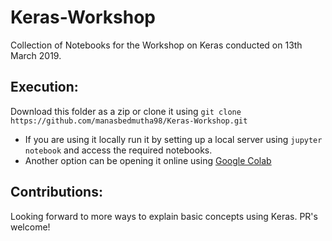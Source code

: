 # Keras-Workshop

Collection of Notebooks for the Workshop on Keras conducted on 13th March 2019.

## Execution:
Download this folder as a zip or clone it using `git clone https://github.com/manasbedmutha98/Keras-Workshop.git`<br>
- If you are using it locally run it by setting up a local server using `jupyter notebook` and access the required notebooks.
- Another option can be opening it online using [Google Colab](colab.research.google.com)

## Contributions:
Looking forward to more ways to explain basic concepts using Keras. PR's welcome!
